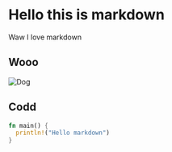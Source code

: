 # Hello this is markdown
Waw I love markdown

## Wooo

![Dog](https://upload.wikimedia.org/wikipedia/commons/thumb/1/15/Cat_August_2010-4.jpg/1200px-Cat_August_2010-4.jpg)

## Codd

``` Rust
fn main() {
  println!("Hello markdown")
}
```

